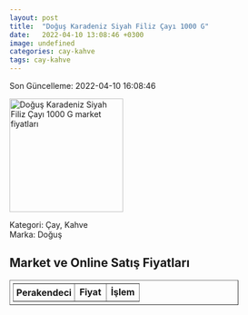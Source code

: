 ```yaml
---
layout: post
title:  "Doğuş Karadeniz Siyah Filiz Çayı 1000 G"
date:   2022-04-10 13:08:46 +0300
image: undefined
categories: cay-kahve
tags: cay-kahve
---
```


Son Güncelleme: 2022-04-10 16:08:46

<img src="undefined" width="200" alt="Doğuş Karadeniz Siyah Filiz Çayı 1000 G market fiyatları" />

Kategori: Çay, Kahve
<br />
Marka: Doğuş

<h2>Market ve Online Satış Fiyatları</h2>

<table border="1" style="padding: 5px;width:80%;">
  <tr>
    <td style="padding: 5px;"><strong>Perakendeci</strong></td>
    <td><strong>Fiyat</strong></td>
    <td><strong>İşlem</strong></td>
  </tr>
  
</table>

